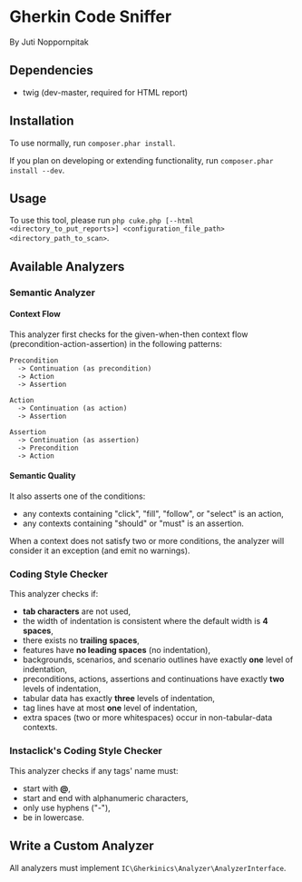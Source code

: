# Gherkin Code Sniffer

By Juti Noppornpitak

## Dependencies

* twig (dev-master, required for HTML report)

## Installation

To use normally, run `composer.phar install`.

If you plan on developing or extending functionality, run `composer.phar install --dev`.

## Usage

To use this tool, please run `php cuke.php [--html <directory_to_put_reports>] <configuration_file_path> <directory_path_to_scan>`.

## Available Analyzers

### Semantic Analyzer

#### Context Flow

This analyzer first checks for the given-when-then context flow (precondition-action-assertion) in the following patterns:

    Precondition
      -> Continuation (as precondition)
      -> Action
      -> Assertion

    Action
      -> Continuation (as action)
      -> Assertion

    Assertion
      -> Continuation (as assertion)
      -> Precondition
      -> Action

#### Semantic Quality

It also asserts one of the conditions:

* any contexts containing "click", "fill", "follow", or "select" is an action,
* any contexts containing "should" or "must" is an assertion.

When a context does not satisfy two or more conditions, the analyzer will consider it an exception (and emit no warnings).

### Coding Style Checker

This analyzer checks if:

* **tab characters** are not used,
* the width of indentation is consistent where the default width is **4 spaces**,
* there exists no **trailing spaces**,
* features have **no leading spaces** (no indentation),
* backgrounds, scenarios, and scenario outlines have exactly **one** level of indentation,
* preconditions, actions, assertions and continuations have exactly **two** levels of indentation,
* tabular data has exactly **three** levels of indentation,
* tag lines have at most **one** level of indentation,
* extra spaces (two or more whitespaces) occur in non-tabular-data contexts.

### Instaclick's Coding Style Checker

This analyzer checks if any tags' name must:

* start with **@**,
* start and end with alphanumeric characters,
* only use hyphens ("-"),
* be in lowercase.

## Write a Custom Analyzer

All analyzers must implement `IC\Gherkinics\Analyzer\AnalyzerInterface`.